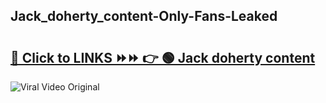 
 ## Jack_doherty_content-Only-Fans-Leaked

# <h2><a href="https://clipsfans.com/Jack_doherty_content&ref=git">🔗 Click to LINKS ⏩⏩ 👉 🟢 Jack doherty content </a></h2>

<a href="https://clipsfans.com/Jack_doherty_content&ref=git" rel="nofollow" data-target="animated-image.originalLink"><img src="https://i.ibb.co.com/xMMVF88/686577567.gif" alt="Viral Video Original" style="max-width: 100%; display: inline-block;" data-target="animated-image.originalImage"></a>
